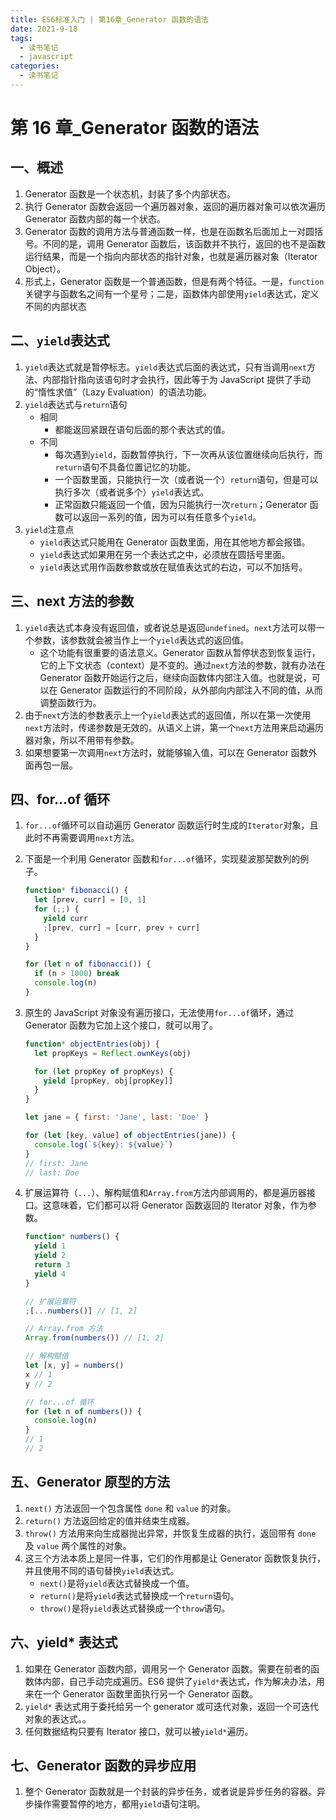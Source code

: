 ```yaml
---
title: ES6标准入门 | 第16章_Generator 函数的语法
date: 2021-9-18
tags:
  - 读书笔记
  - javascript
categories:
  - 读书笔记
---
```


# 第 16 章\_Generator 函数的语法

## 一、概述

1. Generator 函数是一个状态机，封装了多个内部状态。
2. 执行 Generator 函数会返回一个遍历器对象，返回的遍历器对象可以依次遍历 Generator 函数内部的每一个状态。
3. Generator 函数的调用方法与普通函数一样，也是在函数名后面加上一对圆括号。不同的是，调用 Generator 函数后，该函数并不执行，返回的也不是函数运行结果，而是一个指向内部状态的指针对象，也就是遍历器对象（Iterator Object）。
4. 形式上，Generator 函数是一个普通函数，但是有两个特征。一是，`function`关键字与函数名之间有一个星号；二是，函数体内部使用`yield`表达式，定义不同的内部状态

## 二、`yield`表达式

1. `yield`表达式就是暂停标志。`yield`表达式后面的表达式，只有当调用`next`方法、内部指针指向该语句时才会执行，因此等于为 JavaScript 提供了手动的“惰性求值”（Lazy Evaluation）的语法功能。
2. `yield`表达式与`return`语句
   - 相同
     - 都能返回紧跟在语句后面的那个表达式的值。
   - 不同
     - 每次遇到`yield`，函数暂停执行，下一次再从该位置继续向后执行，而`return`语句不具备位置记忆的功能。
     - 一个函数里面，只能执行一次（或者说一个）`return`语句，但是可以执行多次（或者说多个）`yield`表达式。
     - 正常函数只能返回一个值，因为只能执行一次`return`；Generator 函数可以返回一系列的值，因为可以有任意多个`yield`。
3. `yield`注意点
   - `yield`表达式只能用在 Generator 函数里面，用在其他地方都会报错。
   - `yield`表达式如果用在另一个表达式之中，必须放在圆括号里面。
   - `yield`表达式用作函数参数或放在赋值表达式的右边，可以不加括号。

## 三、next 方法的参数

1. `yield`表达式本身没有返回值，或者说总是返回`undefined`。`next`方法可以带一个参数，该参数就会被当作上一个`yield`表达式的返回值。
   - 这个功能有很重要的语法意义。Generator 函数从暂停状态到恢复运行，它的上下文状态（context）是不变的。通过`next`方法的参数，就有办法在 Generator 函数开始运行之后，继续向函数体内部注入值。也就是说，可以在 Generator 函数运行的不同阶段，从外部向内部注入不同的值，从而调整函数行为。
2. 由于`next`方法的参数表示上一个`yield`表达式的返回值，所以在第一次使用`next`方法时，传递参数是无效的。从语义上讲，第一个`next`方法用来启动遍历器对象，所以不用带有参数。
3. 如果想要第一次调用`next`方法时，就能够输入值，可以在 Generator 函数外面再包一层。

## 四、for...of 循环

1. `for...of`循环可以自动遍历 Generator 函数运行时生成的`Iterator`对象，且此时不再需要调用`next`方法。

2. 下面是一个利用 Generator 函数和`for...of`循环，实现斐波那契数列的例子。

   ```javascript
   function* fibonacci() {
     let [prev, curr] = [0, 1]
     for (;;) {
       yield curr
       ;[prev, curr] = [curr, prev + curr]
     }
   }

   for (let n of fibonacci()) {
     if (n > 1000) break
     console.log(n)
   }
   ```

3. 原生的 JavaScript 对象没有遍历接口，无法使用`for...of`循环，通过 Generator 函数为它加上这个接口，就可以用了。

   ```javascript
   function* objectEntries(obj) {
     let propKeys = Reflect.ownKeys(obj)

     for (let propKey of propKeys) {
       yield [propKey, obj[propKey]]
     }
   }

   let jane = { first: 'Jane', last: 'Doe' }

   for (let [key, value] of objectEntries(jane)) {
     console.log(`${key}: ${value}`)
   }
   // first: Jane
   // last: Doe
   ```

4. 扩展运算符（`...`）、解构赋值和`Array.from`方法内部调用的，都是遍历器接口。这意味着，它们都可以将 Generator 函数返回的 Iterator 对象，作为参数。

   ```javascript
   function* numbers() {
     yield 1
     yield 2
     return 3
     yield 4
   }

   // 扩展运算符
   ;[...numbers()] // [1, 2]

   // Array.from 方法
   Array.from(numbers()) // [1, 2]

   // 解构赋值
   let [x, y] = numbers()
   x // 1
   y // 2

   // for...of 循环
   for (let n of numbers()) {
     console.log(n)
   }
   // 1
   // 2
   ```

## 五、Generator 原型的方法

1. `next()` 方法返回一个包含属性 `done` 和 `value` 的对象。
2. `return()` 方法返回给定的值并结束生成器。
3. `throw()` 方法用来向生成器抛出异常，并恢复生成器的执行，返回带有 `done` 及 `value` 两个属性的对象。
4. 这三个方法本质上是同一件事，它们的作用都是让 Generator 函数恢复执行，并且使用不同的语句替换`yield`表达式。
   - `next()`是将`yield`表达式替换成一个值。
   - `return()`是将`yield`表达式替换成一个`return`语句。
   - `throw()`是将`yield`表达式替换成一个`throw`语句。

## 六、yield\* 表达式

1. 如果在 Generator 函数内部，调用另一个 Generator 函数。需要在前者的函数体内部，自己手动完成遍历。ES6 提供了`yield*`表达式，作为解决办法，用来在一个 Generator 函数里面执行另一个 Generator 函数。
2. `yield*` 表达式用于委托给另一个 generator 或可迭代对象，返回一个可迭代对象的表达式。。
3. 任何数据结构只要有 Iterator 接口，就可以被`yield*`遍历。

## 七、Generator 函数的异步应用

1. 整个 Generator 函数就是一个封装的异步任务，或者说是异步任务的容器。异步操作需要暂停的地方，都用`yield`语句注明。
